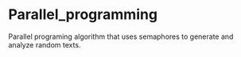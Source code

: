 # Parallel_programming
 
Parallel programing algorithm that uses semaphores to generate and analyze random texts.
